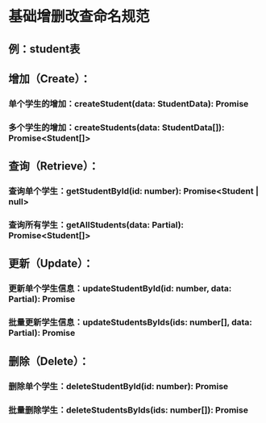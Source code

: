 # 基础增删改查命名规范
## 例：student表
## 增加（Create）：
### 单个学生的增加：createStudent(data: StudentData): Promise<Student>
### 多个学生的增加：createStudents(data: StudentData[]): Promise<Student[]>
## 查询（Retrieve）：

### 查询单个学生：getStudentById(id: number): Promise<Student | null>
### 查询所有学生：getAllStudents(data: Partial<StudentData>): Promise<Student[]>
## 更新（Update）：

### 更新单个学生信息：updateStudentById(id: number, data: Partial<StudentData>): Promise<boolean>
### 批量更新学生信息：updateStudentsByIds(ids: number[], data: Partial<StudentData>): Promise<boolean>
## 删除（Delete）：

### 删除单个学生：deleteStudentById(id: number): Promise<boolean>
### 批量删除学生：deleteStudentsByIds(ids: number[]): Promise<boolean>